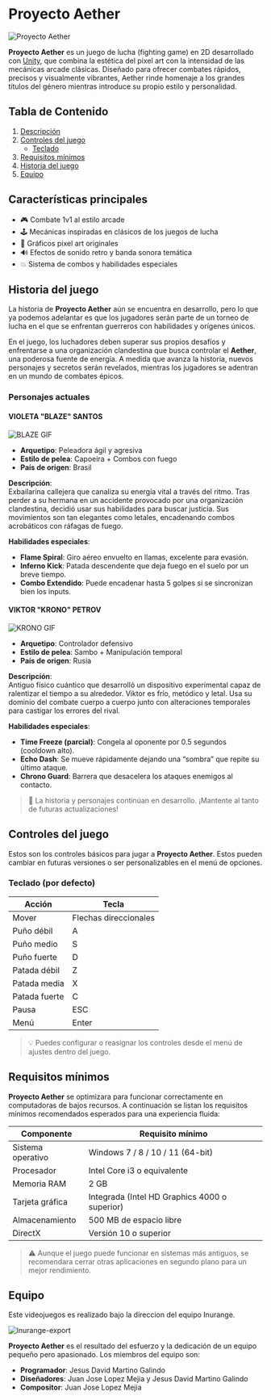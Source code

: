 # Proyecto Aether

![Proyecto Aether](https://github.com/user-attachments/assets/aa9fcaff-0e1f-467f-bb19-1456348a852c)

**Proyecto Aether** es un juego de lucha (fighting game) en 2D desarrollado con [Unity](https://unity.com), que combina la estética del pixel art con la intensidad de las mecánicas arcade clásicas. Diseñado para ofrecer combates rápidos, precisos y visualmente vibrantes, Aether rinde homenaje a los grandes títulos del género mientras introduce su propio estilo y personalidad.

## Tabla de Contenido

1. [Descripción](#descripción)
2. [Controles del juego](#controles-del-juego)
   - [Teclado](#teclado-por-defecto)
3. [Requisitos mínimos](#requisitos-mínimos)
4. [Historia del juego](#historia-del-juego)
5. [Equipo](equipo)


## Características principales

- 🎮 Combate 1v1 al estilo arcade  
- 🕹️ Mecánicas inspiradas en clásicos de los juegos de lucha  
- 🧱 Gráficos pixel art originales  
- 🔊 Efectos de sonido retro y banda sonora temática  
- 💥 Sistema de combos y habilidades especiales  

## Historia del juego

La historia de **Proyecto Aether** aún se encuentra en desarrollo, pero lo que ya podemos adelantar es que los jugadores serán parte de un torneo de lucha en el que se enfrentan guerreros con habilidades y orígenes únicos. 

En el juego, los luchadores deben superar sus propios desafíos y enfrentarse a una organización clandestina que busca controlar el **Aether**, una poderosa fuente de energía. A medida que avanza la historia, nuevos personajes y secretos serán revelados, mientras los jugadores se adentran en un mundo de combates épicos.

### Personajes actuales

#### VIOLETA "BLAZE" SANTOS

![BLAZE GIF](https://github.com/user-attachments/assets/6e09d853-fbf3-46c6-909c-1674f8ed89d4)

- **Arquetipo**: Peleadora ágil y agresiva  
- **Estilo de pelea**: Capoeira + Combos con fuego  
- **País de origen**: Brasil  

**Descripción**:  
Exbailarina callejera que canaliza su energía vital a través del ritmo. Tras perder a su hermana en un accidente provocado por una organización clandestina, decidió usar sus habilidades para buscar justicia. Sus movimientos son tan elegantes como letales, encadenando combos acrobáticos con ráfagas de fuego.

**Habilidades especiales**:
- **Flame Spiral**: Giro aéreo envuelto en llamas, excelente para evasión.
- **Inferno Kick**: Patada descendente que deja fuego en el suelo por un breve tiempo.
- **Combo Extendido**: Puede encadenar hasta 5 golpes si se sincronizan bien los inputs.

#### VIKTOR "KRONO" PETROV

![KRONO GIF](https://github.com/user-attachments/assets/22dee38a-4a76-4600-8770-8804e8b8b9ed)

- **Arquetipo**: Controlador defensivo  
- **Estilo de pelea**: Sambo + Manipulación temporal  
- **País de origen**: Rusia  

**Descripción**:  
Antiguo físico cuántico que desarrolló un dispositivo experimental capaz de ralentizar el tiempo a su alrededor. Viktor es frío, metódico y letal. Usa su dominio del combate cuerpo a cuerpo junto con alteraciones temporales para castigar los errores del rival.

**Habilidades especiales**:
- **Time Freeze (parcial)**: Congela al oponente por 0.5 segundos (cooldown alto).
- **Echo Dash**: Se mueve rápidamente dejando una “sombra” que repite su último ataque.
- **Chrono Guard**: Barrera que desacelera los ataques enemigos al contacto.

> 📝 La historia y personajes continúan en desarrollo. ¡Mantente al tanto de futuras actualizaciones!


## Controles del juego

Estos son los controles básicos para jugar a **Proyecto Aether**. Estos pueden cambiar en futuras versiones o ser personalizables en el menú de opciones.

### Teclado (por defecto)

| Acción           | Tecla                    |
|------------------|---------------------------|
| Mover            | Flechas direccionales     |
| Puño débil       | A                         |
| Puño medio       | S                         |
| Puño fuerte      | D                         |
| Patada débil     | Z                         |
| Patada media     | X                         |
| Patada fuerte    | C                         |
| Pausa            | ESC                       |
| Menú             | Enter                     |

> 💡 Puedes configurar o reasignar los controles desde el menú de ajustes dentro del juego.

## Requisitos mínimos

**Proyecto Aether** se optimizara para funcionar correctamente en computadoras de bajos recursos. A continuación se listan los requisitos mínimos recomendados esperados para una experiencia fluida:

| Componente         | Requisito mínimo                        |
|--------------------|------------------------------------------|
| Sistema operativo  | Windows 7 / 8 / 10 / 11 (64-bit)         |
| Procesador         | Intel Core i3 o equivalente              |
| Memoria RAM        | 2 GB                                     |
| Tarjeta gráfica    | Integrada (Intel HD Graphics 4000 o superior) |
| Almacenamiento     | 500 MB de espacio libre                  |
| DirectX            | Versión 10 o superior                    |

> ⚠️ Aunque el juego puede funcionar en sistemas más antiguos, se recomendara cerrar otras aplicaciones en segundo plano para un mejor rendimiento.

## Equipo

Este videojuegos es realizado bajo la direccion del equipo Inurange.

![Inurange-export](https://github.com/user-attachments/assets/f89d651a-374e-4044-b39f-1968f56c2fd2)

**Proyecto Aether** es el resultado del esfuerzo y la dedicación de un equipo pequeño pero apasionado. Los miembros del equipo son:

- **Programador**: Jesus David Martino Galindo
- **Diseñadores**: Juan Jose Lopez Mejia y Jesus David Martino Galindo
- **Compositor**: Juan Jose Lopez Mejia
